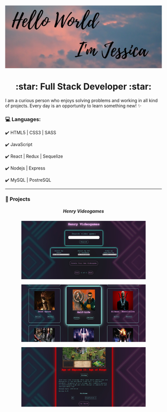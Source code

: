 ![](https://github.com/jessicasaule/jessicasaule/blob/52ddd2142c8ca6d46260a87bcf1151dd9dc217e6/github%20banner.png)
<h1 align="center"> :star: Full Stack Developer :star: </h1>

I am a curious person who enjoys solving problems and working in all kind of projects. Every day is an opportunity to learn something new! :sparkles:

### :computer: Languages:

:heavy_check_mark: HTML5 | CSS3 | SASS

:heavy_check_mark: JavaScript

:heavy_check_mark: React | Redux | Sequelize

:heavy_check_mark: Nodejs | Express

:heavy_check_mark: MySQL | PostreSQL


<hr />

### :pushpin: Projects

<h5 align="center">Henry Videogames</h5>

<p align="center"><img src="https://github.com/jessicasaule/jessicasaule/blob/06a200b26fca4b73157dceff8bd3278877037507/homepage.jpg" width="400" /></p>
<p align="center"><img src="https://github.com/jessicasaule/jessicasaule/blob/06a200b26fca4b73157dceff8bd3278877037507/allvideogames.jpg" width="400" /></p>
<p align="center"><img src="https://github.com/jessicasaule/jessicasaule/blob/06a200b26fca4b73157dceff8bd3278877037507/detailpage.jpg" width="400" /></p>
